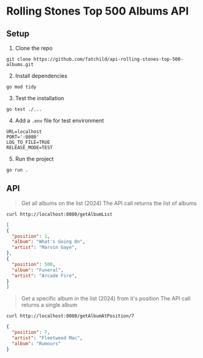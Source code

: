 # Rolling Stones Top 500 Albums API

## Setup

1. Clone the repo

`git clone https://github.com/fatchild/api-rolling-stones-top-500-albums.git`

2. Install dependencies

`go mod tidy`

3. Test the installation

`go test ./...`

4. Add a `.env` file for test environment

```
URL=localhost
PORT=':8080'
LOG_TO_FILE=TRUE
RELEASE_MODE=TEST
```

5. Run the project

`go run .`

## API

> Get all albums on the list (2024)
> The API call returns the list of albums

`curl http://localhost:8080/getAlbumList`

```json
[
{
  "position": 1,
  "album": "What's Going On",
  "artist": "Marvin Gaye",
},
{
  "position": 500,
  "album": "Funeral",
  "artist": "Arcade Fire",
}
]
```

> Get a specific album in the list (2024) from it's position
> The API call returns a single album

`curl http://localhost:8080/getAlbumAtPosition/7`

```json
{
  "position": 7,
  "artist": "Fleetwood Mac",
  "album": "Rumours"
}
```
